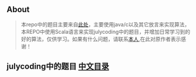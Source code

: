 ## About

> 本repo中的题目主要来自[此处](https://github.com/julycoding/The-Art-Of-Programming-By-July)，主要使用java/c以及其它放言来实现算法，本REPO中使用Scala语言来实现julycoding中的题目，并增加日常学习到的好的算法，仅供学习。如果有什么问题，请联系[本人](11464510@qq.com),在此对原作者表示感谢！

## julycoding中的题目 [中文目录](ebook/zh/Readme.md) 